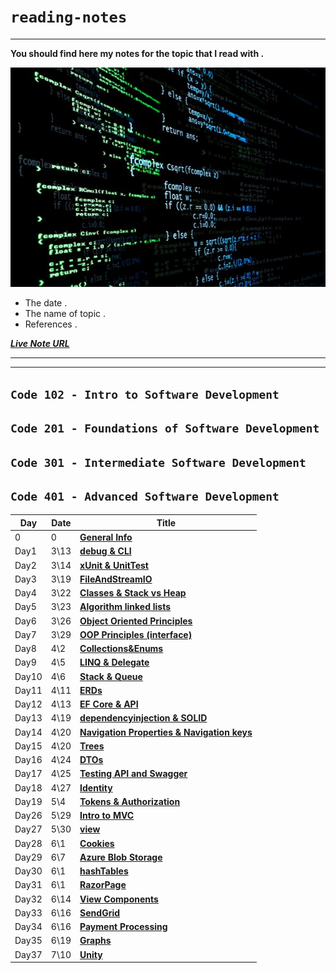 # `reading-notes`
------


**You should find here my notes for the topic that I read with .**

![image](./image/mainLogo.jpg)

* The date .
* The name of topic .
* References .

***[Live Note URL](https://fuad-bassam.github.io/reading-notes/)***

-------
-----



## ```Code 102 - Intro to Software Development```

## ```Code 201 - Foundations of Software Development```

## ```Code 301 - Intermediate Software Development```

## ```Code 401 - Advanced Software Development```


Day|Date|Title
---|----|-----
 0 | 0| **[General Info](./general-Information/General.md)**
Day1|3\13| **[debug & CLI](./day1/DebuggingAndCLI.md)**
Day2|3\14| **[xUnit & UnitTest](./day2/xUnit-UnitTest.md)**
Day3|3\19| **[FileAndStreamIO](./day3/FileAndStreamIO.md)**
Day4|3\22| **[Classes & Stack vs Heap](./day4/Classes_Stake.md)**
Day5|3\23| **[Algorithm linked lists](./day5/Algorithm-linked-lists.md)**
Day6|3\26| **[Object Oriented Principles](./day6/ObjectOrientedPrinciples.md)**
Day7|3\29| **[OOP Principles (interface)](./day7/interface.md)**
Day8|4\2| **[Collections&Enums](./day8/CollectionsAndEnums.md)**
Day9|4\5| **[LINQ & Delegate](./day9/LINQ.md)**
Day10|4\6| **[Stack & Queue](./day10/StackAndQueue.md)**
Day11|4\11| **[ERDs](./day11/ERDs.md)**
Day12|4\13| **[EF Core & API](./day12/EntityFrameworkCore.md)**
Day13|4\19| **[dependencyinjection & SOLID](./day13/injection.md)**
Day14|4\20| **[Navigation Properties & Navigation keys](./day14/RoutingAndNavigationProperties.md)**
Day15|4\20| **[Trees](./day14/Trees.md)**
Day16|4\24| **[DTOs](./day16/DTO.md)**
Day17|4\25| **[Testing API and Swagger](./day17/TestingAndSwagger.md)**
Day18|4\27| **[Identity](./day18/Identity.md)**
Day19|5\4| **[Tokens & Authorization](./day19/Tokens.md)**
Day26|5\29| **[Intro to MVC](./day26/DevOps.md)**
Day27|5\30| **[view](./day27/view.md)**
Day28|6\1| **[Cookies](./day28/Cookies.md)**
Day29|6\7| **[Azure Blob Storage](./day29/AzureBlobStorage.md)**
Day30|6\1| **[hashTables](./day30/hashTables.md)**
Day31|6\1| **[RazorPage](./day31/RazorPage.md)**
Day32|6\14| **[View Components](./day32/ViewComponents.md)**
Day33|6\16| **[SendGrid](./day33/Sendgrid.md)**
Day34|6\16| **[Payment Processing](./day34/PaymentProcessing.md)**
Day35|6\19| **[Graphs](./day35//Graphs.md)**
Day37|7\10| **[Unity](./day37/Unity.md)**
